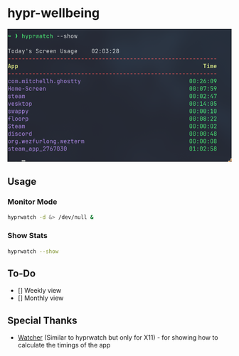 # hypr-wellbeing

![](./.assets/show.png)

## Usage

### Monitor Mode

```sh
hyprwatch -d &> /dev/null &
```

### Show Stats

```sh
hyprwatch --show
```

## To-Do 

- [] Weekly view
- [] Monthly view

## Special Thanks

- [Watcher](https://github.com/Waishnav/Watcher) (Similar to hyprwatch but only for X11) - for showing how to calculate the timings of the app
